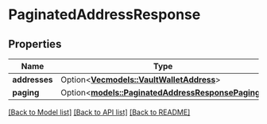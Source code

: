 # PaginatedAddressResponse

## Properties

Name | Type | Description | Notes
------------ | ------------- | ------------- | -------------
**addresses** | Option<[**Vec<models::VaultWalletAddress>**](VaultWalletAddress.md)> |  | [optional]
**paging** | Option<[**models::PaginatedAddressResponsePaging**](PaginatedAddressResponse_paging.md)> |  | [optional]

[[Back to Model list]](../README.md#documentation-for-models) [[Back to API list]](../README.md#documentation-for-api-endpoints) [[Back to README]](../README.md)



